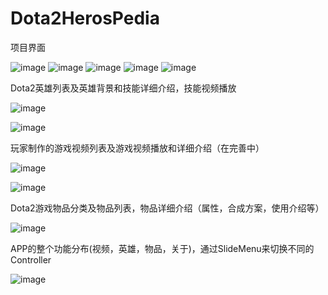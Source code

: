 # Dota2HerosPedia



项目界面

![image](https://github.com/haifuyun/Dota2HerosPedia/blob/master/ShowGIF/slideMenu.png?raw=true)
![image](https://github.com/haifuyun/Dota2HerosPedia/blob/master/ShowGIF/heroList.png?raw=true)
![image](https://github.com/haifuyun/Dota2HerosPedia/blob/master/ShowGIF/itemsList.png?raw=true)
![image](https://github.com/haifuyun/Dota2HerosPedia/blob/master/ShowGIF/videoList.png?raw=true)
![image](https://github.com/haifuyun/Dota2HerosPedia/blob/master/ShowGIF/about.png?raw=true)

Dota2英雄列表及英雄背景和技能详细介绍，技能视频播放


![image](https://github.com/haifuyun/Dota2HerosPedia/blob/master/ShowGIF/01.gif?raw=true)

![image](https://github.com/haifuyun/Dota2HerosPedia/blob/master/ShowGIF/02.gif?raw=true)

玩家制作的游戏视频列表及游戏视频播放和详细介绍（在完善中）

![image](https://github.com/haifuyun/Dota2HerosPedia/blob/master/ShowGIF/03.gif?raw=true)

![image](https://github.com/haifuyun/Dota2HerosPedia/blob/master/ShowGIF/04.gif?raw=true)

Dota2游戏物品分类及物品列表，物品详细介绍（属性，合成方案，使用介绍等）

![image](https://github.com/haifuyun/Dota2HerosPedia/blob/master/ShowGIF/05.gif?raw=true)

APP的整个功能分布(视频，英雄，物品，关于)，通过SlideMenu来切换不同的Controller

![image](https://github.com/haifuyun/Dota2HerosPedia/blob/master/ShowGIF/06.gif?raw=true)


